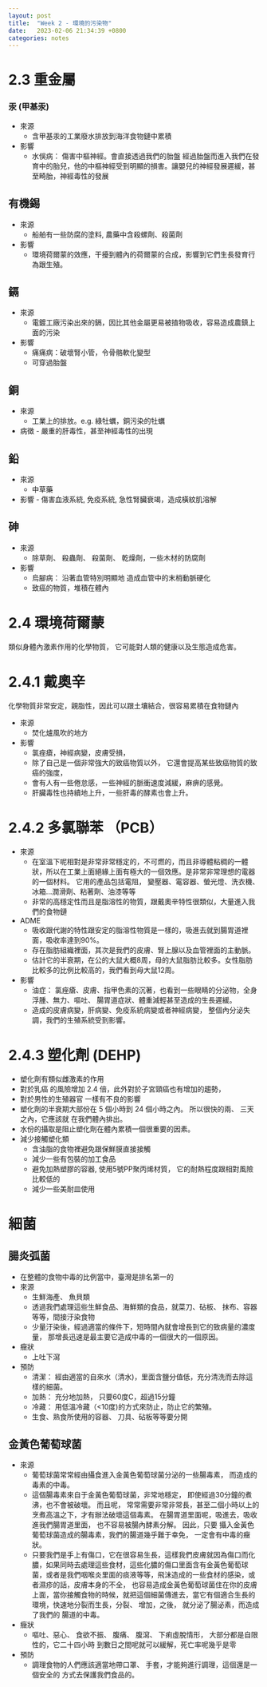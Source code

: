 ```yaml
---
layout: post
title:  "Week 2 - 環境的污染物"
date:   2023-02-06 21:34:39 +0800
categories: notes
---
```


# 2.3 重金屬

### 汞 (甲基汞)
  - 來源
     -  含甲基汞的工業廢水排放到海洋食物鏈中累積
  - 影響
     - 水俁病： 傷害中樞神經。會直接透過我們的胎盤 經過胎盤而進入我們在發育中的胎兒，他的中樞神經受到明顯的損害。讓嬰兒的神經發展遲緩，甚至畸胎，神經毒性的發展

## 有機錫
 - 來源
   -  船舶有一些防腐的塗料, 農藥中含殺螺劑、殺菌劑
 - 影響 
   - 環境荷爾蒙的效應，干擾到體內的荷爾蒙的合成，影響到它們生長發育行為跟生殖。 

## 鎘
  - 來源 
    - 電鍍工廠污染出來的鎘，因比其他金屬更易被㨁物吸收，容易造成農鎮上面的污染
  - 影響   
    - 痛痛病：破壞腎小管，令骨骼軟化變型
    - 可穿過胎盤

 ## 銅
  - 來源 
    - 工業上的排放。e.g. 綠牡蠣，銅污染的牡蠣 
  -  病徵 
    - 嚴重的肝毒性，甚至神經毒性的出現

## 鉛
  - 來源 
    - 中草藥 
  -  影響 
    - 傷害血液系統, 免疫系統, 急性腎臟衰竭，造成橫紋肌溶解

## 砷
  - 來源
    - 除草劑、 殺蟲劑、 殺菌劑、 乾燥劑，一些木材的防腐劑 
  - 影響 
     - 烏腳病： 沿著血管特別明顯地 造成血管中的末梢動脈硬化
     - 致癌的物質，堆積在體內


# 2.4 環境荷爾蒙
類似身體內激素作用的化學物質， 它可能對人類的健康以及生態造成危害。 

# 2.4.1 戴奧辛
化學物質非常安定，親脂性，因此可以跟土壤結合，很容易累積在食物鏈內

 - 來源
   - 焚化爐風吹的地方
 - 影響 
   - 氯痤瘡，神經病變，皮膚受損，
   - 除了自己是一個非常強大的致癌物質以外， 它還會提高某些致癌物質的致癌的強度，
   - 會有人有一些倦怠感，一些神經的脈衝速度減緩，麻痹的感覺。 
   - 肝臟毒性也持續地上升，一些肝毒的酵素也會上升。

# 2.4.2 多氯聯苯 （PCB）
 - 來源
   - 在室溫下呢相對是非常非常穩定的，不可燃的，而且非導體粘稠的一體狀，所以在工業上面絕緣上面有極大的一個效應。是非常非常理想的電器的一個材料。 它用的產品包括電阻， 變壓器、電容器、螢光燈、洗衣機、冰箱...潤滑劑、粘著劑、油漆等等
   - 非常的高穩定性而且是脂溶性的物質，跟戴奧辛特性很類似，大量進入我們的食物鏈
 - ADME
    - 吸收跟代謝的特性跟安定的脂溶性物質是一樣的，吸進去就到腸胃道裡面，吸收率達到90%。
    - 存在脂肪組織裡面，其次是我們的皮膚、腎上腺以及血管裡面的主動脈。
    - 估計它的半衰期，在公的大鼠大概8周，母的大鼠脂肪比較多。女性脂肪比較多的比例比較高的，我們看到母大鼠12周。
 - 影響
    - 油症： 氯痤瘡、皮膚、指甲色素的沉著，也看到一些眼睛的分泌物，全身浮腫、無力、嘔吐、 腸胃道症狀、體重減輕甚至造成的生長遲緩。
    - 造成的皮膚病變，肝病變、免疫系統病變或者神經病變， 整個內分泌失調，我們的生殖系統受到影響。

# 2.4.3 塑化劑 (DEHP)
  - 塑化劑有類似雌激素的作用
  - 對於乳癌 的風險增加 2.4 倍，此外對於子宮頸癌也有增加的趨勢，
 - 對於男性的生殖器官 一樣有不良的影響
 - 塑化劑的半衰期大部份在 5 個小時到 24 個小時之內。 所以很快的兩、 三天之內，它應該就 在我們體內排出。
 - 水份的攝取是阻止塑化劑在體內累積一個很重要的因素。 
 - 減少接觸塑化類 
    - 含油脂的食物裡避免跟保鮮膜直接接觸
    - 減少一些有包裝的加工食品
    - 避免加熱塑膠的容器, 使用5號PP聚丙烯材質， 它的耐熱程度跟相對風險比較低的
    - 減少一些美耐皿使用

# 細菌
## 腸炎弧菌
  - 在整體的食物中毒的比例當中，臺灣是排名第一的
  - 來源
    - 生鮮海產、 魚貝類
    - 透過我們處理這些生鮮食品、海鮮類的食品，就菜刀、砧板、 抹布、容器等等，間接汙染食物
    - 少量汙染後，經過適當的條件下，短時間內就會增長到它的致病量的濃度量， 那增長迅速是最主要它造成中毒的一個很大的一個原因。
  - 癥狀
    - 上吐下瀉
  - 預防
    - 清潔： 經由適當的自來水（清水)，里面含鹽分值低，充分清洗而去除這樣的細菌。
    - 加熱： 充分地加熱， 只要60度C，超過15分鐘 
    - 冷藏： 用低溫冷藏（<10度)的方式來防止，防止它的繁殖。 
    - 生食、熟食所使用的容器、 刀具、砧板等等要分開

## 金黃色葡萄球菌
- 來源
  - 葡萄球菌常常經由攝食進入金黃色葡萄球菌分泌的一些腸毒素， 而造成的毒素的中毒。
  - 這個腸毒素來自于金黃色葡萄球菌，非常地穩定， 即使經過30分鐘的煮沸，也不會被破壞。 而且呢， 常常需要非常非常長，甚至二個小時以上的 烹煮高溫之下，才有辦法破壞這個毒素。 在腸胃道里面呢，吸進去，吸收進我們腸胃道里面， 也不容易被腸內酵素分解。 因此，只要 攝入金黃色葡萄球菌造成的腸毒素，我們的腸道幾乎難于幸免， 一定會有中毒的癥狀。
  - 只要我們是手上有傷口，它在很容易生長，這樣我們皮膚就因為傷口而化膿，如果同時去處理這些食材，這些化膿的傷口里面含有金黃色葡萄球菌，或者是我們咽喉炎里面的痰液等等，飛沫造成的一些食材的感染，或者濕疹的話，皮膚本身的不全， 也容易造成金黃色葡萄球菌住在你的皮膚上面，當你接觸食物的時候，就把這個細菌傳進去，當它有個適合生長的環境，快速地分裂而生長，分裂、 增加，之後， 就分泌了腸泌素，而造成了我們的 腸道的中毒。
- 癥狀
  - 嘔吐、惡心、 食欲不振、 腹痛、 腹瀉、 下痢虛脫情形， 大部分都是自限性的，它二十四小時 到數日之間呢就可以緩解，死亡率呢幾乎是零
- 預防
  - 調理食物的人們應該適當地帶口罩、 手套，才能夠進行調理，這個還是一個安全的 方式去保護我們食品的。
